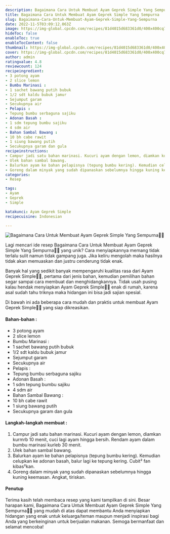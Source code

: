 ```yaml
---
description: Bagaimana Cara Untuk Membuat Ayam Geprek Simple Yang Sempurna"
title: Bagaimana Cara Untuk Membuat Ayam Geprek Simple Yang Sempurna
slug: Bagaimana-Cara-Untuk-Membuat-Ayam-Geprek-Simple-Yang-Sempurna
date: 2022-11-5T03:09:12.063Z
image: https://img-global.cpcdn.com/recipes/81d4015d683361d0/400x400cq70/photo.jpg
hideToc: false
enableToc: true
enableTocContent: false
thumbnail: https://img-global.cpcdn.com/recipes/81d4015d683361d0/400x400cq70/photo.jpg
cover: https://img-global.cpcdn.com/recipes/81d4015d683361d0/400x400cq70/photo.jpg
author: admin
ratingvalue: 4.8
reviewcount: 124
recipeingredient:
- 3 potong ayam
- 2 slice lemon
- Bumbu Marinasi :
- 1 sachet bawang putih bubuk
- 1/2 sdt kaldu bubuk jamur
- Sejumput garam
- Secukupnya air
- Pelapis :
- Tepung bumbu serbaguna sajiku
- Adonan Basah :
- 1 sdm tepung bumbu sajiku
- 4 sdm air
- Bahan Sambal Bawang :
- 10 bh cabe rawit
- 1 siung bawang putih
- Secukupnya garam dan gula
recipeinstructions:
- Campur jadi satu bahan marinasi. Kucuri ayam dengan lemon, diamkan kurmrb 10 menit, cuci lagi ayam hingga bersih. Rendam ayam dalam bumbu marinasi kurleb 30 menit.
- Ulek bahan sambal bawang.
- Balurkan ayam ke bahan pelapisnya (tepung bumbu kering). Kemudian celupkan ke adonan basah, balur lagi ke tepung kering. Cubit² fan kibas²kan.
- Goreng dalam minyak yang sudah dipanaskan sebelumnya hingga kuning keemasan. Angkat, tiriskan.
categories:
- Resep

tags:
- Ayam
- Geprek
- Simple

katakunci: Ayam Geprek Simple
recipecuisine: Indonesian

---
```


![Bagaimana Cara Untuk Membuat Ayam Geprek Simple Yang Sempurna👩‍🍳](https://img-global.cpcdn.com/recipes/81d4015d683361d0/400x400cq70/photo.jpg)

Lagi mencari ide resep Bagaimana Cara Untuk Membuat Ayam Geprek Simple Yang Sempurna👩‍🍳 yang unik? Cara menyiapkannya memang tidak terlalu sulit namun tidak gampang juga. Jika keliru mengolah maka hasilnya tidak akan memuaskan dan justru cenderung tidak enak.

Banyak hal yang sedikit banyak mempengaruhi kualitas rasa dari Ayam Geprek Simple👩‍🍳, pertama dari jenis bahan, kemudian pemilihan bahan segar sampai cara membuat dan menghidangkannya. Tidak usah pusing kalau hendak menyiapkan Ayam Geprek Simple👩‍🍳 enak di rumah, karena asal sudah tahu triknya maka hidangan ini bisa jadi sajian spesial.

Di bawah ini ada beberapa cara mudah dan praktis untuk membuat Ayam Geprek Simple👩‍🍳 yang siap dikreasikan.

<!--inarticleads1-->

#### Bahan-bahan :

- 3 potong ayam
- 2 slice lemon
- Bumbu Marinasi :
- 1 sachet bawang putih bubuk
- 1/2 sdt kaldu bubuk jamur
- Sejumput garam
- Secukupnya air
- Pelapis :
- Tepung bumbu serbaguna sajiku
- Adonan Basah :
- 1 sdm tepung bumbu sajiku
- 4 sdm air
- Bahan Sambal Bawang :
- 10 bh cabe rawit
- 1 siung bawang putih
- Secukupnya garam dan gula

<!--inarticleads2-->

#### Langkah-langkah membuat :

1. Campur jadi satu bahan marinasi. Kucuri ayam dengan lemon, diamkan kurmrb 10 menit, cuci lagi ayam hingga bersih. Rendam ayam dalam bumbu marinasi kurleb 30 menit.
1. Ulek bahan sambal bawang.
1. Balurkan ayam ke bahan pelapisnya (tepung bumbu kering). Kemudian celupkan ke adonan basah, balur lagi ke tepung kering. Cubit² fan kibas²kan.
1. Goreng dalam minyak yang sudah dipanaskan sebelumnya hingga kuning keemasan. Angkat, tiriskan.

#### Penutup

Terima kasih telah membaca resep yang kami tampilkan di sini. Besar harapan kami, Bagaimana Cara Untuk Membuat Ayam Geprek Simple Yang Sempurna👩‍🍳 yang mudah di atas dapat membantu Anda menyiapkan hidangan yang enak untuk keluarga/teman maupun menjadi inspirasi bagi Anda yang berkeinginan untuk berjualan makanan. Semoga bermanfaat dan selamat mencoba!
